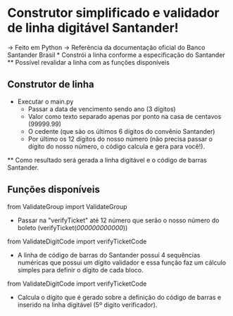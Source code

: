 # Construtor simplificado e validador de linha digitável Santander!

  -> Feito em Python
  -> Referência da documentação oficial do Banco Santander Brasil
    * Constrói a linha conforme a especificação do Santander
    ** Possível revalidar a linha com as funções disponíveis

## Construtor de linha

- Executar o main.py
  - Passar a data de vencimento sendo ano (3 dígitos)
  - Valor como texto separado apenas por ponto na casa de centavos (99999.99)
  - O cedente (que são os últimos 6 dígitos do convênio Santander)
  - Por último os 12 dígitos do nosso número (não precisa passar o dígito do nosso número, o código calcula e gera para você!).

** Como resultado será gerada a linha digitável e o código de barras Santander.

## Funções disponíveis

from ValidateGroup import ValidateGroup
  - Passar na "verifyTicket" até 12 número que serão o nosso número do boleto (verifyTicket(*000000000000*))

from ValidateDigitCode import verifyTicketCode
  - A linha de código de barras do Santander possui 4 sequências numéricas que possui um dígito validador e essa função faz um cálculo simples para definir o dígito de cada bloco.

from ValidateDigitCode import verifyTicketCode
  - Calcula o dígito que é gerado sobre a definição do código de barras e inserido na linha digitável (5º digito verificador).
